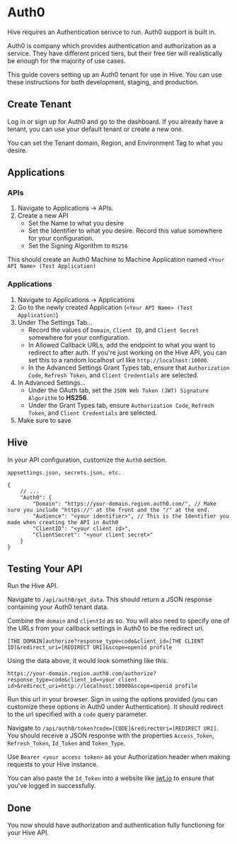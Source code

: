 # Auth0

Hive requires an Authentication serivce to run. Auth0 support is built in.

Auth0 is company which provides authentication and authorization as a service. They have different priced tiers, but their free tier will realistically be enough for the majority of use cases.

This guide covers setting up an Auth0 tenant for use in Hive. You can use these instructions for both development, staging, and production.

## Create Tenant

Log in or sign up for Auth0 and go to the dashboard. If you already have a tenant, you can use your default tenant or create a new one.

You can set the Tenant domain, Region, and Environment Tag to what you desire.

## Applications

### APIs

1. Navigate to Applications -> APIs.
2. Create a new API
    * Set the Name to what you desire
    * Set the Identifier to what you desire. Record this value somewhere for your configuration.
    * Set the Signing Algorithm to `RS256`

This should create an Auth0 Machine to Machine Application named `<Your API Name> (Test Application)`

### Applications

1. Navigate to Applications -> Applications
2. Go to the newly created Application (`<Your API Name> (Test Application)`)
3. Under The Settings Tab...
    * Record the values of `Domain`, `Client ID`, and `Client Secret` somewhere for your configuration.
    * In Allowed Callback URLs, add the endpoint to what you want to redirect to after auth.
    If you're just working on the Hive API, you can set this to a random localhost url like `http://localhost:10000`.
    * In the Advanced Settings Grant Types tab, ensure that `Authorization Code`, `Refresh Token`, and `Client Credentials` are selected.
4. In Advanced Settings...
    * Under the OAuth tab, set the `JSON Web Token (JWT) Signature Algorithm` to **HS256**.
    * Under the Grant Types tab, ensure `Authorization Code`, `Refresh Token`, and `Client Credentials` are selected.
5. Make sure to save

## Hive

In your API configuration, customize the `Auth0` section.

`appsettings.json, secrets.json, etc.`
```jsonc
{
    // ...
    "Auth0": {
        "Domain": "https://your-domain.region.auth0.com/", // Make sure you include "https://" at the front and the "/" at the end.
        "Audience": "<your identifier>", // This is the Identifier you made when creating the API in Auth0
        "ClientID": "<your client id>",
        "ClientSecret": "<your client secret>"
    }
}
```

## Testing Your API

Run the Hive API.

Navigate to `/api/auth0/get_data`. This should return a JSON response containing your Auth0 tenant data.

Combine the `domain` and `clientId` as so. You will also need to specify one of the URLs from your callback settings in Auth0 to be the redirect uri.

`[THE DOMAIN]authorize?response_type=code&client_id=[THE CLIENT ID]&redirect_uri=[REDIRECT URI]&scope=openid profile`

Using the data above, it would look something like this.

`https://your-domain.region.auth0.com/authorize?response_type=code&client_id=<your client id>&redirect_uri=http://localhost:10000&scope=openid profile`

Run this url in your browser. Sign in using the options provided (you can customize these options in Auth0 under Authentication). It should redirect to the url specified with a `code` query parameter.

Navigate to `/api/auth0/token?code=[CODE]&redirectUri=[REDIRECT URI]`. You should receive a JSON response with the properties `Access_Token`, `Refresh_Token`, `Id_Token` and `Token_Type`.

Use `Bearer <your access token>` as your Authorization header when making requests to your Hive instance.

You can also paste the `Id_Token` into a website like [jwt.io](https://jwt.io) to ensure that you've logged in successfully.

## Done

You now should have authorization and authentication fully functioning for your Hive API.